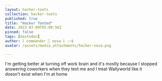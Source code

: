 ```yaml
---
layout: hacker-toots
collection: hacker-toots
published: true
title: "Hacker Tooted"
date: 2023-07-09T05:09:56Z
pinned: false
tags: [mastodon]
author: ⸸ commander ░ nova ⸸ :~$
avatar: /assets/media_attachments/hacker-nova.png

---
```


<p>I&#39;m getting better at turning off work brain and it&#39;s mostly because I stopped answering coworkers when they text me and I treat Wallyworld like it doesn&#39;t exist when I&#39;m at home</p>


